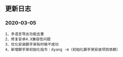 ## 更新日志
### 2020-03-05
```shell
1、多语言导出功能去重
2、修复安卓4.X兼容性问题
3、优化安装脚手架有时候不成功
4、新增脚手架初始化指令：dyang -m（初始化脚手架安装项目依赖）
```